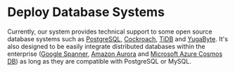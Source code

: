 # Deploy Database Systems

Currently, our system provides technical support to some open source database systems such as [PostgreSQL](https://www.postgresql.org/), [Cockroach](https://github.com/cockroachdb/cockroach), [TiDB](https://github.com/pingcap/tidb) and [YugaByte](https://github.com/YugaByte/yugabyte-db). It's also designed to be easily integrate distributed databases within the enterprise ([Google Spanner](https://cloud.google.com/spanner/), [Amazon Aurora](https://aws.amazon.com/rds/aurora/?nc1=h_ls) and [Microsoft Azure Cosmos DB](https://azure.microsoft.com/en-us/services/cosmos-db/)) as long as they are compatible with PostgreSQL or MySQL.

